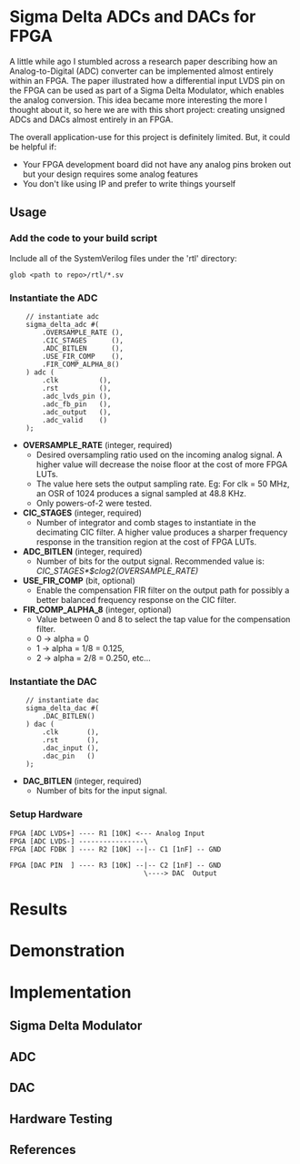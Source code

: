 # Sigma Delta ADCs and DACs for FPGA
A little while ago I stumbled across a research paper describing how an Analog-to-Digital (ADC) 
converter can be implemented almost entirely within an FPGA. The paper illustrated how a 
differential input LVDS pin on the FPGA can be used as part of a Sigma Delta Modulator, which 
enables the analog conversion. This idea became more interesting the more I thought about it, 
so here we are with this short project: creating unsigned ADCs and DACs almost entirely in an FPGA. 

The overall application-use for this project is definitely limited. But, it could be helpful if:
- Your FPGA development board did not have any analog pins broken out but your design requires some
  analog features
- You don't like using IP and prefer to write things yourself

## Usage
### Add the code to your build script
Include all of the SystemVerilog files under the 'rtl' directory:
```
glob <path to repo>/rtl/*.sv
```
### Instantiate the ADC
```
    // instantiate adc
    sigma_delta_adc #(
        .OVERSAMPLE_RATE (),
        .CIC_STAGES      (),
        .ADC_BITLEN      (),
        .USE_FIR_COMP    (),
        .FIR_COMP_ALPHA_8()
    ) adc (
        .clk          (),
        .rst          (),
        .adc_lvds_pin (),
        .adc_fb_pin   (),
        .adc_output   (),
        .adc_valid    ()
    );
```
- **OVERSAMPLE_RATE** (integer, required)
    - Desired oversampling ratio used on the incoming analog signal. A higher value
      will decrease the noise floor at the cost of more FPGA LUTs.
    - The value here sets the output sampling rate. Eg: For clk = 50 MHz, an OSR of 1024
      produces a signal sampled at 48.8 KHz.
    - Only powers-of-2 were tested.
- **CIC_STAGES** (integer, required)
    - Number of integrator and comb stages to instantiate in the decimating CIC filter. A higher
      value produces a sharper frequency response in the transition region at the cost of FPGA
      LUTs.
- **ADC_BITLEN** (integer, required)
    - Number of bits for the output signal. Recommended value is: *CIC_STAGES\*$clog2(OVERSAMPLE_RATE)*
- **USE_FIR_COMP** (bit, optional)
    - Enable the compensation FIR filter on the output path for possibly a better balanced
      frequency response on the CIC filter.
- **FIR_COMP_ALPHA_8** (integer, optional)
    - Value between 0 and 8 to select the tap value for the compensation filter. 
    - 0 -> alpha = 0
    - 1 -> alpha = 1/8 = 0.125,
    - 2 -> alpha = 2/8 = 0.250, etc...

### Instantiate the DAC
```
    // instantiate dac
    sigma_delta_dac #(
        .DAC_BITLEN()
    ) dac (
        .clk       (),
        .rst       (),
        .dac_input (),
        .dac_pin   ()
    );
```
- **DAC_BITLEN** (integer, required)
    - Number of bits for the input signal.

### Setup Hardware
```
FPGA [ADC LVDS+] ---- R1 [10K] <--- Analog Input
FPGA [ADC LVDS-] ----------------\
FPGA [ADC FDBK ] ---- R2 [10K] --|-- C1 [1nF] -- GND

FPGA [DAC PIN  ] ---- R3 [10K] --|-- C2 [1nF] -- GND
                                 \----> DAC  Output
```
# Results

# Demonstration

# Implementation

## Sigma Delta Modulator
## ADC
## DAC
## Hardware Testing
## References

